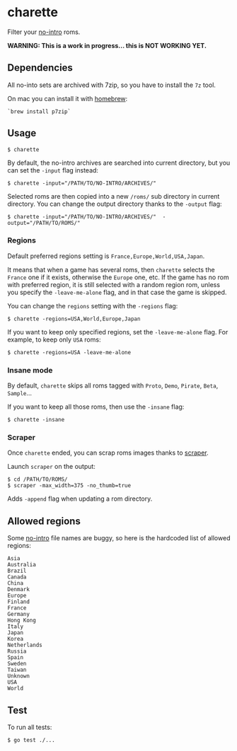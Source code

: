# charette

Filter your [no-intro](http://www.no-intro.org) roms.

**WARNING: This is a work in progress... this is NOT WORKING YET.**

## Dependencies

All no-into sets are archived with 7zip, so you have to install the `7z` tool.

On mac you can install it with [homebrew](http://brew.sh):

    `brew install p7zip`

## Usage

    $ charette

By default, the no-intro archives are searched into current directory, but you can set the `-input` flag instead:

    $ charette -input="/PATH/TO/NO-INTRO/ARCHIVES/"

Selected roms are then copied into a new `/roms/` sub directory in current directory. You can change the output directory thanks to the `-output` flag:

    $ charette -input="/PATH/TO/NO-INTRO/ARCHIVES/"  -output="/PATH/TO/ROMS/"

### Regions

Default preferred regions setting is `France,Europe,World,USA,Japan`.

It means that when a game has several roms, then `charette` selects the `France` one if it exists, otherwise the `Europe` one, etc. If the game has no rom with preferred region, it is still selected with a random region rom, unless you specify the `-leave-me-alone` flag, and in that case the game is skipped.

You can change the `regions` setting with the `-regions` flag:

    $ charette -regions=USA,World,Europe,Japan

If you want to keep only specified regions, set the `-leave-me-alone` flag. For example, to keep only `USA` roms:

    $ charette -regions=USA -leave-me-alone

### Insane mode

By default, `charette` skips all roms tagged with `Proto`, `Demo`, `Pirate`, `Beta`, `Sample`...

If you want to keep all those roms, then use the `-insane` flag:

    $ charette -insane

### Scraper

Once `charette` ended, you can scrap roms images thanks to [scraper](https://github.com/sselph/scraper).

Launch `scraper` on the output:

    $ cd /PATH/TO/ROMS/
    $ scraper -max_width=375 -no_thumb=true

Adds `-append` flag when updating a rom directory.

## Allowed regions

Some [no-intro](http://www.no-intro.org) file names are buggy, so here is the hardcoded list of allowed regions:

    Asia
    Australia
    Brazil
    Canada
    China
    Denmark
    Europe
    Finland
    France
    Germany
    Hong Kong
    Italy
    Japan
    Korea
    Netherlands
    Russia
    Spain
    Sweden
    Taiwan
    Unknown
    USA
    World

## Test

To run all tests:

    $ go test ./...
